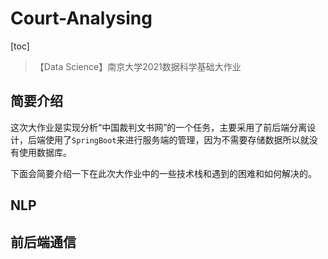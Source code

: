 # Court-Analysing

[toc]

> 【Data Science】南京大学2021数据科学基础大作业

## 简要介绍

这次大作业是实现分析“中国裁判文书网”的一个任务，主要采用了前后端分离设计，后端使用了`SpringBoot`来进行服务端的管理，因为不需要存储数据所以就没有使用数据库。

下面会简要介绍一下在此次大作业中的一些技术栈和遇到的困难和如何解决的。



## NLP





## 前后端通信

